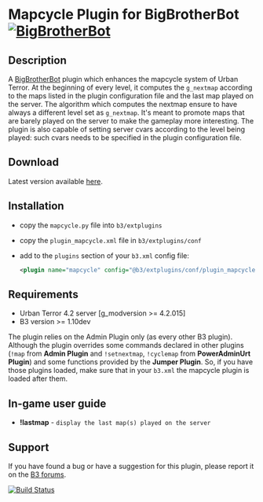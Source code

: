 Mapcycle Plugin for BigBrotherBot [![BigBrotherBot](http://i.imgur.com/7sljo4G.png)][B3]
===============================

Description
-----------

A [BigBrotherBot][B3] plugin which enhances the mapcycle system of Urban Terror.
At the beginning of every level, it computes the `g_nextmap` according to the maps listed in the plugin configuration
file and the last map played on the server. The algorithm which computes the nextmap ensure to have always a different
level set as `g_nextmap`. It's meant to promote maps that are barely played on the server to make the gameplay more
interesting. The plugin is also capable of setting server cvars according to the level being played: such cvars needs
to be specified in the plugin configuration file.

Download
--------

Latest version available [here](https://github.com/FenixXx/b3-plugin-mapcycle/archive/master.zip).

Installation
------------

* copy the `mapcycle.py` file into `b3/extplugins`
* copy the `plugin_mapcycle.xml` file in `b3/extplugins/conf`
* add to the `plugins` section of your `b3.xml` config file:

  ```xml
  <plugin name="mapcycle" config="@b3/extplugins/conf/plugin_mapcycle.xml" />
  ```

Requirements
------------

* Urban Terror 4.2 server [g_modversion >= 4.2.015]
* B3 version  >= 1.10dev

The plugin relies on the Admin Plugin only (as every other B3 plugin). Although the plugin overrides some commands
declared in other plugins (`!map` from **Admin Plugin** and `!setnextmap`, `!cyclemap` from **PowerAdminUrt Plugin**)
and some functions provided by the **Jumper Plugin**. So, if you have those plugins loaded, make sure that in your `b3.xml`
the mapcycle plugin is loaded after them.

In-game user guide
------------------

* **!lastmap** - `display the last map(s) played on the server`

Support
-------

If you have found a bug or have a suggestion for this plugin, please report it on the [B3 forums][Support].

[B3]: http://www.bigbrotherbot.net/ "BigBrotherBot (B3)"
[Support]: http://forum.bigbrotherbot.net/plugins-by-fenix/mapcycle-plugin/ "Support topic on the B3 forums"

[![Build Status](https://travis-ci.org/FenixXx/b3-plugin-mapcycle.svg?branch=master)](https://travis-ci.org/FenixXx/b3-plugin-mapcycle)